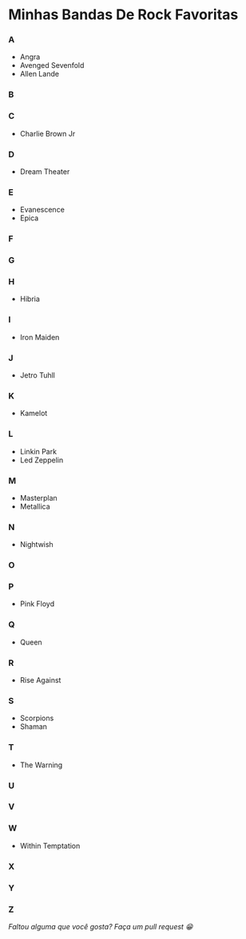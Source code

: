 # Minhas Bandas De Rock Favoritas
### A
- Angra
- Avenged Sevenfold
- Allen Lande
### B
### C
- Charlie Brown Jr
### D
- Dream Theater
### E
- Evanescence
- Epica
### F
### G
### H
- Hibria
### I
- Iron Maiden
### J
- Jetro Tuhll
### K
- Kamelot
### L
- Linkin Park
- Led Zeppelin
### M
- Masterplan
- Metallica
### N
- Nightwish
### O
### P
- Pink Floyd
### Q
- Queen
### R
- Rise Against
### S
- Scorpions
- Shaman
### T
- The Warning
### U
### V
### W
- Within Temptation
### X
### Y
### Z

*Faltou alguma que você gosta? Faça um pull request :grin:*
